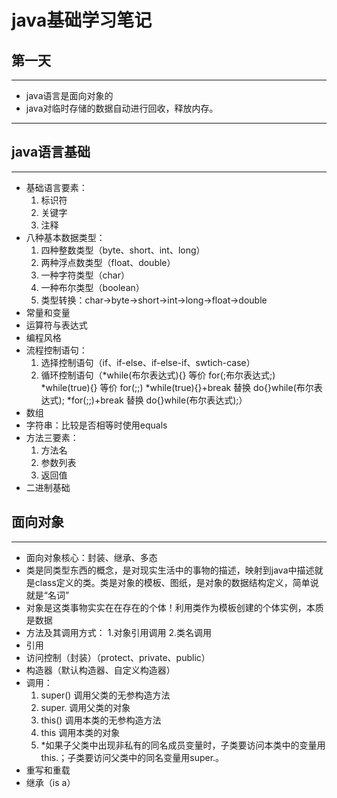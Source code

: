 # java基础学习笔记
## 第一天
***
- java语言是面向对象的
- java对临时存储的数据自动进行回收，释放内存。
***
## java语言基础
***
- 基础语言要素：
    1. 标识符
    2. 关键字
    3. 注释
- 八种基本数据类型：
    1. 四种整数类型（byte、short、int、long）
    2. 两种浮点数类型（float、double）
    3. 一种字符类型（char）
    4. 一种布尔类型（boolean）
    5. 类型转换：char->byte->short->int->long->float->double
- 常量和变量
- 运算符与表达式
- 编程风格
- 流程控制语句：
    1. 选择控制语句（if、if-else、if-else-if、swtich-case）
    2. 循环控制语句（*while(布尔表达式){} 等价 for(;布尔表达式;)
    *while(true){} 等价 for(;;)
    *while(true){}+break 替换 do{}while(布尔表达式);
    *for(;;)+break 替换 do{}while(布尔表达式);）
- 数组
- 字符串：比较是否相等时使用equals
- 方法三要素：
    1. 方法名
    2. 参数列表
    3. 返回值
- 二进制基础
## 面向对象
***
- 面向对象核心：封装、继承、多态
- 类是同类型东西的概念，是对现实生活中的事物的描述，映射到java中描述就是class定义的类。类是对象的模板、图纸，是对象的数据结构定义，简单说就是“名词”
- 对象是这类事物实实在在存在的个体！利用类作为模板创建的个体实例，本质是数据
- 方法及其调用方式：
    1.对象引用调用
    2.类名调用
- 引用
- 访问控制（封装）（protect、private、public）
- 构造器（默认构造器、自定义构造器）
- 调用：
    1. super() 调用父类的无参构造方法
    2. super. 调用父类的对象
    3. this() 调用本类的无参构造方法
    4. this 调用本类的对象
    5. *如果子父类中出现非私有的同名成员变量时，子类要访问本类中的变量用this.；子类要访问父类中的同名变量用super.。
- 重写和重载
- 继承（is a）

